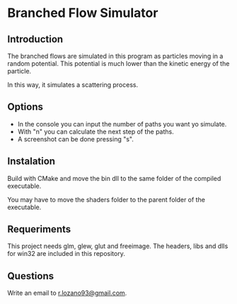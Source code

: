 # Branched Flow Simulator

## Introduction

The branched flows are simulated in this program as particles moving in a random potential. This potential is much lower than the kinetic energy of the particle.

In this way, it simulates a scattering process.

## Options

- In the console you can input the number of paths you want yo simulate.
- With "n" you can calculate the next step of the paths.
- A screenshot can be done pressing "s".

## Instalation

Build with CMake and move the bin dll to the same folder of the compiled executable. 

You may have to move the shaders folder to the parent folder of the executable.

## Requeriments

This project needs glm, glew, glut and freeimage. The headers, libs and dlls for win32 are included in this repository.

## Questions

Write an email to r.lozano93@gmail.com.